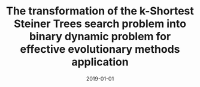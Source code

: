 ---
# Documentation: https://wowchemy.com/docs/managing-content/

title: The transformation of the k-Shortest Steiner Trees search problem into binary
  dynamic problem for effective evolutionary methods application
subtitle: ''
summary: ''
authors:
- Michał W. Przewoźniczek
- Krzysztof Walkowiak
- Arunabha Sen
- Marcin M. Komarnicki
- Piotr T. Lechowicz
tags: []
categories: []
date: '2019-01-01'
lastmod: 2022-10-07T05:07:03Z
featured: false
draft: false

# Featured image
# To use, add an image named `featured.jpg/png` to your page's folder.
# Focal points: Smart, Center, TopLeft, Top, TopRight, Left, Right, BottomLeft, Bottom, BottomRight.
image:
  caption: ''
  focal_point: ''
  preview_only: false

# Projects (optional).
#   Associate this post with one or more of your projects.
#   Simply enter your project's folder or file name without extension.
#   E.g. `projects = ["internal-project"]` references `content/project/deep-learning/index.md`.
#   Otherwise, set `projects = []`.
projects: []
publishDate: '2022-10-07T05:07:02.532384Z'
publication_types:
- '2'
abstract: ''
publication: '*Information Sciences*'
doi: 10.1016/j.ins.2018.11.015
---